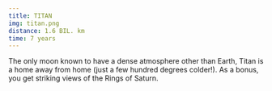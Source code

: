 ```yaml
---
title: TITAN
img: titan.png
distance: 1.6 BIL. km
time: 7 years
---
```


The only moon known to have a dense atmosphere other than Earth, Titan is a home away from home (just a few hundred degrees colder!). As a bonus, you get striking views of the Rings of Saturn.